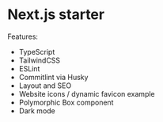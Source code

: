 # Next.js starter

Features:

- TypeScript
- TailwindCSS
- ESLint
- Commitlint via Husky
- Layout and SEO
- Website icons / dynamic favicon example
- Polymorphic Box component
- Dark mode
